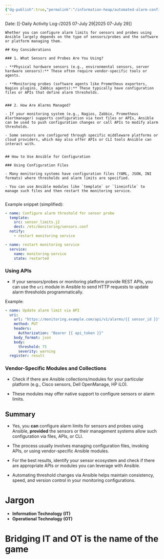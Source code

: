 ```yaml
---
{"dg-publish":true,"permalink":"/information-heap/automated-alarm-configuration-from-a-central-database/","noteIcon":"","created":"2025-07-29T10:36:18.760-05:00"}
---
```


Date: [[-Daily Activity Log-/2025 07-July 29\|2025 07-July 29]]

```
Whether you can configure alarm limits for sensors and probes using Ansible largely depends on the type of sensors/probes and the software or platform managing them.

## Key Considerations

### 1. What Sensors and Probes Are You Using?

- **Physical hardware sensors (e.g., environmental sensors, server hardware sensors):** These often require vendor-specific tools or agents.
    
- **Monitoring probes (software agents like Prometheus exporters, Nagios plugins, Zabbix agents):** These typically have configuration files or APIs that define alarm thresholds.
    

### 2. How Are Alarms Managed?

- If your monitoring system (e.g., Nagios, Zabbix, Prometheus Alertmanager) supports configuration via text files or APIs, Ansible can be used to push configuration changes or call APIs to modify alarm thresholds.
    
- Some sensors are configured through specific middleware platforms or cloud providers, which may also offer APIs or CLI tools Ansible can interact with.
    

## How to Use Ansible for Configuration

### Using Configuration Files

- Many monitoring systems have configuration files (YAML, JSON, INI formats) where thresholds and alarm limits are specified.
    
- You can use Ansible modules like `template` or `lineinfile` to manage such files and then restart the monitoring service.
    
```


Example snippet (simplified):

```yaml
- name: Configure alarm threshold for sensor probe
  template:
    src: sensor_limits.j2
    dest: /etc/monitoring/sensors.conf
  notify:
    - restart monitoring service

- name: restart monitoring service
  service:
    name: monitoring-service
    state: restarted
```

### Using APIs

- If your sensors/probes or monitoring platform provide REST APIs, you can use the `uri` module in Ansible to send HTTP requests to update alarm thresholds programmatically.
    

Example:

```yaml
- name: Update alarm limit via API
  uri:
    url: "https://monitoring.example.com/api/v1/alarms/{{ sensor_id }}"
    method: PUT
    headers:
      Authorization: "Bearer {{ api_token }}"
    body_format: json
    body:
      threshold: 75
      severity: warning
  register: result
```

### Vendor-Specific Modules and Collections

- Check if there are Ansible collections/modules for your particular platform (e.g., Cisco sensors, Dell OpenManage, HP iLO).
    
- These modules may offer native support to configure sensors or alarm limits.
    

## Summary

- Yes, you **can** configure alarm limits for sensors and probes using Ansible, **provided** the sensors or their management systems allow such configuration via files, APIs, or CLI.
    
- The process usually involves managing configuration files, invoking APIs, or using vendor-specific Ansible modules.
    
- For the best results, identify your sensor ecosystem and check if there are appropriate APIs or modules you can leverage with Ansible.
    
- Automating threshold changes via Ansible helps maintain consistency, speed, and version control in your monitoring configurations.

# Jargon
- **Information Technology (IT)**
- **Operational Technology (OT)**

# Bridging IT and OT is the name of the game